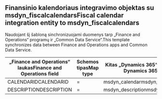 ## <a name="fiscal-calendar-integration-entity-to-msdyn_fiscalcalendars"></a><span data-ttu-id="37d3a-101">Finansinio kalendoriaus integravimo objektas su msdyn_fiscalcalendars</span><span class="sxs-lookup"><span data-stu-id="37d3a-101">Fiscal calendar integration entity to msdyn_fiscalcalendars</span></span>

<span data-ttu-id="37d3a-102">Naudojant šį šabloną sinchronizuojami duomenys tarp „Finance and Operations“ programų ir „Common Data Service“.</span><span class="sxs-lookup"><span data-stu-id="37d3a-102">This template synchronizes data between Finance and Operations apps and Common Data Service.</span></span>

<span data-ttu-id="37d3a-103">„Finance and Operations“ laukas</span><span class="sxs-lookup"><span data-stu-id="37d3a-103">Finance and Operations field</span></span> | <span data-ttu-id="37d3a-104">Schemos tipas</span><span class="sxs-lookup"><span data-stu-id="37d3a-104">Map type</span></span> | <span data-ttu-id="37d3a-105">Kitas „Dynamics 365” laukas</span><span class="sxs-lookup"><span data-stu-id="37d3a-105">Other Dynamics 365 field</span></span> | <span data-ttu-id="37d3a-106">Numatytoji reikšmė</span><span class="sxs-lookup"><span data-stu-id="37d3a-106">Default value</span></span>
---|---|---|---
<span data-ttu-id="37d3a-107">CALENDARID</span><span class="sxs-lookup"><span data-stu-id="37d3a-107">CALENDARID</span></span> | = | <span data-ttu-id="37d3a-108">msdyn_calendar</span><span class="sxs-lookup"><span data-stu-id="37d3a-108">msdyn_calendar</span></span> | 
<span data-ttu-id="37d3a-109">DESCRIPTION</span><span class="sxs-lookup"><span data-stu-id="37d3a-109">DESCRIPTION</span></span> | = | <span data-ttu-id="37d3a-110">msdyn_description</span><span class="sxs-lookup"><span data-stu-id="37d3a-110">msdyn_description</span></span> | 
